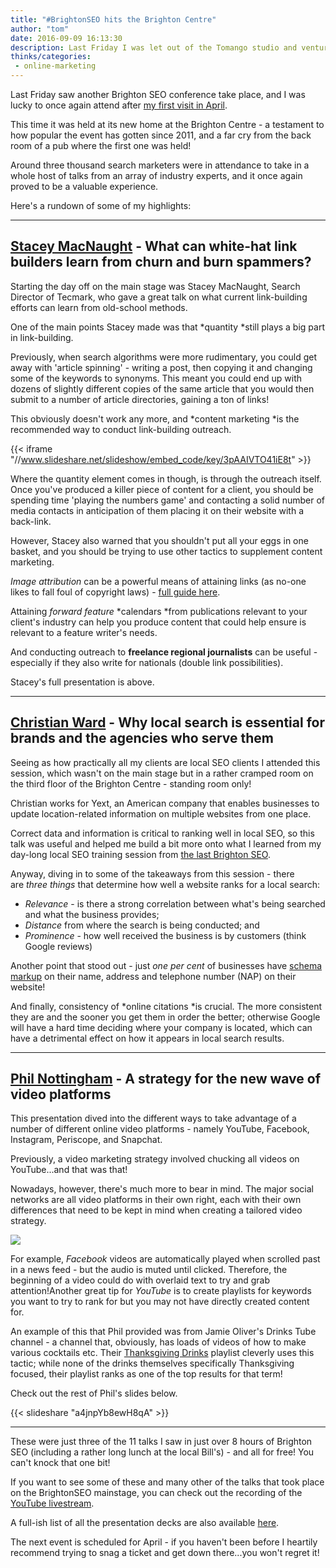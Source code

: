 ```yaml
---
title: "#BrightonSEO hits the Brighton Centre"
author: "tom"
date: 2016-09-09 16:13:30
description: Last Friday I was let out of the Tomango studio and ventured to Brighton for my second #BrightonSEO conference of the year!
thinks/categories: 
 - online-marketing
---
```


Last Friday saw another Brighton SEO conference take place, and I was lucky to once again attend after [my first visit in April](/thinks/brighton-seo-how-to-be-a-local-seo-jedi/).

This time it was held at its new home at the Brighton Centre - a testament to how popular the event has gotten since 2011, and a far cry from the back room of a pub where the first one was held!

Around three thousand search marketers were in attendance to take in a whole host of talks from an array of industry experts, and it once again proved to be a valuable experience.

Here's a rundown of some of my highlights:

---


## [Stacey MacNaught](https://twitter.com/staceycav?lang=en-gb) - What can white-hat link builders learn from churn and burn spammers?

Starting the day off on the main stage was Stacey MacNaught, Search Director of Tecmark, who gave a great talk on what current link-building efforts can learn from old-school methods.

One of the main points Stacey made was that *quantity *still plays a big part in link-building.

Previously, when search algorithms were more rudimentary, you could get away with 'article spinning' - writing a post, then copying it and changing some of the keywords to synonyms. This meant you could end up with dozens of slightly different copies of the same article that you would then submit to a number of article directories, gaining a ton of links!

This obviously doesn't work any more, and *content marketing *is the recommended way to conduct link-building outreach.

{{< iframe "//www.slideshare.net/slideshow/embed_code/key/3pAAIVTO41iE8t" >}}

Where the quantity element comes in though, is through the outreach itself. Once you've produced a killer piece of content for a client, you should be spending time 'playing the numbers game' and contacting a solid number of media contacts in anticipation of them placing it on their website with a back-link.

However, Stacey also warned that you shouldn't put all your eggs in one basket, and you should be trying to use other tactics to supplement content marketing.

*Image attribution* can be a powerful means of attaining links (as no-one likes to fall foul of copyright laws) - [full guide here](http://blogsession.co.uk/2016/09/image-link-building-guide/).

Attaining *forward feature* *calendars *from publications relevant to your client's industry can help you produce content that could help ensure is relevant to a feature writer's needs.

And conducting outreach to **freelance regional journalists** can be useful - especially if they also write for nationals (double link possibilities).

Stacey's full presentation is above.

---


## [Christian Ward](https://twitter.com/wardchristianj) - Why local search is essential for brands and the agencies who serve them

Seeing as how practically all my clients are local SEO clients I attended this session, which wasn't on the main stage but in a rather cramped room on the third floor of the Brighton Centre - standing room only!

Christian works for Yext, an American company that enables businesses to update location-related information on multiple websites from one place.

Correct data and information is critical to ranking well in local SEO, so this talk was useful and helped me build a bit more onto what I learned from my day-long local SEO training session from [the last Brighton SEO](/thinks/brighton-seo-how-to-be-a-local-seo-jedi/).

Anyway, diving in to some of the takeaways from this session - there are *three things* that determine how well a website ranks for a local search:

- *Relevance* - is there a strong correlation between what's being searched and what the business provides;
- *Distance* from where the search is being conducted; and
- *Prominence* - how well received the business is by customers (think Google reviews)


Another point that stood out - just *one per cent* of businesses have [schema markup](https://developers.google.com/search/docs/guides/intro-structured-data) on their name, address and telephone number (NAP) on their website!

And finally, consistency of *online citations *is crucial. The more consistent they are and the sooner you get them in order the better; otherwise Google will have a hard time deciding where your company is located, which can have a detrimental effect on how it appears in local search results.

---


## [Phil Nottingham](https://twitter.com/philnottingham?lang=en-gb) - A strategy for the new wave of video platforms

This presentation dived into the different ways to take advantage of a number of different online video platforms - namely YouTube, Facebook, Instagram, Periscope, and Snapchat.

Previously, a video marketing strategy involved chucking all videos on YouTube...and that was that!

Nowadays, however, there's much more to bear in mind. The major social networks are all video platforms in their own right, each with their own differences that need to be kept in mind when creating a tailored video strategy.

[![](images/blog/video-platform-two-way.jpg)](images/blog/video-platform-two-way.jpg)

For example, *Facebook* videos are automatically played when scrolled past in a news feed - but the audio is muted until clicked. Therefore, the beginning of a video could do with overlaid text to try and grab attention!Another great tip for *YouTube* is to create playlists for keywords you want to try to rank for but you may not have directly created content for.

An example of this that Phil provided was from Jamie Oliver's Drinks Tube channel - a channel that, obviously, has loads of videos of how to make various cocktails etc. Their [Thanksgiving Drinks](https://www.youtube.com/playlist?list=PLlnO2fSQw0mwtYZK3S1HaZG3N_jX8QS6s) playlist cleverly uses this tactic; while none of the drinks themselves specifically Thanksgiving focused, their playlist ranks as one of the top results for that term!

Check out the rest of Phil's slides below.

{{< slideshare "a4jnpYb8ewH8qA" >}}

---

These were just three of the 11 talks I saw in just over 8 hours of Brighton SEO (including a rather long lunch at the local Bill's) - and all for free! You can't knock that one bit!

If you want to see some of these and many other of the talks that took place on the BrightonSEO mainstage, you can check out the recording of the [YouTube livestream](https://www.youtube.com/watch?v=r_tsFduHnpU).

A full-ish list of all the presentation decks are also available [here](http://www.brightonseo.com/presentation-decks-september-2016-brightonseo/).

The next event is scheduled for April - if you haven't been before I heartily recommend trying to snag a ticket and get down there...you won't regret it!


